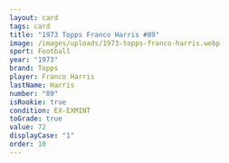 ```yaml
---
layout: card
tags: card
title: "1973 Topps Franco Harris #89"
image: /images/uploads/1973-topps-franco-harris.webp
sport: Football
year: "1973"
brand: Topps
player: Franco Harris
lastName: Harris
number: "89"
isRookie: true
condition: EX-EXMINT
toGrade: true
value: 72
displayCase: "1"
order: 10
---
```

